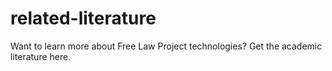 related-literature
==================

Want to learn more about Free Law Project technologies? Get the academic literature here.

